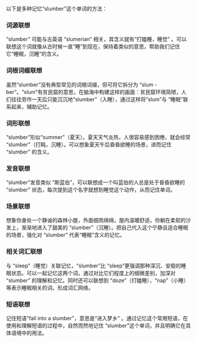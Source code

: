 以下是多种记忆“slumber”这个单词的方法：

### 词源联想
“slumber” 可能与古英语 “slumerian” 相关，其含义就有“打瞌睡，睡觉” 。可以联想这个词就像从古时候一直“睡”到现在，保持着类似的意思，帮助我们记住它“睡眠，沉睡”的含义。

### 词根词缀联想
虽然“slumber”没有典型常见的词根词缀，但可将它拆分为 “slum - ber”。“slum”有贫民窟的意思，在脑海中构建这样的画面：贫民窟环境简陋，人们往往劳作一天后只能沉沉地“slumber”（入睡），通过这样将“slum”与 “睡眠”联系起来，辅助记忆。

### 词形联想
“slumber”形似“summer”（夏天）。夏天天气炎热，人很容易感到困倦，就会经常 “slumber”（打盹，沉睡）。可以想象夏天午后昏昏欲睡的场景，进而记住 “slumber” 的含义。

### 发音联想
“slumber”发音类似 “斯蓝伯”，可以联想成一个叫蓝伯的人总是处于昏昏欲睡的 “slumber” 状态，每次提到这个名字就想到睡觉这个动作，从而记住单词。

### 场景联想
想象你身处一个静谧的森林小屋，外面细雨绵绵，屋内温暖舒适，你躺在柔软的沙发上，渐渐地进入了甜美的 “slumber”（沉睡）。把自己代入这个宁静且适合睡眠的场景，强化对 “slumber” 代表“睡眠”含义的记忆。

### 相关词汇联想
与 “sleep”（睡觉）关联记忆，“slumber”比 “sleep”更强调那种深沉、安稳的睡眠状态。可以一起记忆这两个词，通过对比它们程度上的细微差别，加深对 “slumber” 的理解和记忆。同时还可以联想到 “doze”（打瞌睡），“nap”（小睡）等表示睡眠相关的词，形成词汇网络。

### 短语联想
记住短语“fall into a slumber”，意思是“进入梦乡” 。通过记忆这个常用短语，在使用和理解短语的过程中，自然而然地记住 “slumber”这个单词，并且明确它在具体语境中的用法。 